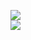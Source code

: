 [![](https://img.shields.io/badge/Made%20With-Github%20Spray-lightgrey.svg?style=for-the-badge&logo=github)](https://github.com/Annihil/github-spray#3519)  
[![](https://i.imgur.com/2DrTn0Z.gif)](https://github.com/Annihil/github-spray)